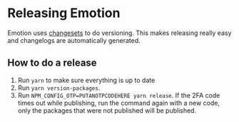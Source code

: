 # Releasing Emotion

Emotion uses [changesets](https://github.com/Noviny/changesets) to do versioning. This makes releasing really easy and changelogs are automatically generated.

## How to do a release

1. Run `yarn` to make sure everything is up to date
2. Run `yarn version-packages`.
3. Run `NPM_CONFIG_OTP=PUTANOTPCODEHERE yarn release`. If the 2FA code times out while publishing, run the command again with a new code, only the packages that were not published will be published.
